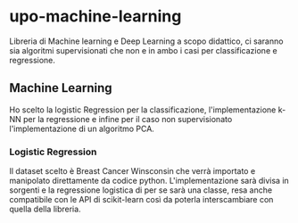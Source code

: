 # upo-machine-learning

Libreria di Machine learning e Deep Learning a scopo didattico, ci saranno sia algoritmi supervisionati che non e in
ambo i casi per classificazione e regressione. 

## Machine Learning
Ho scelto la logistic Regression per la classificazione, l'implementazione k-NN per la regressione e infine
per il caso non supervisionato l'implementazione di un algoritmo PCA. 

### Logistic Regression
Il dataset scelto è Breast Cancer Winsconsin che verrà importato e manipolato direttamente da codice python.
L'implementazione sarà divisa in sorgenti e la regressione logistica di per se sarà una classe, resa anche 
compatibile con le API di scikit-learn così da poterla interscambiare con quella della libreria.
